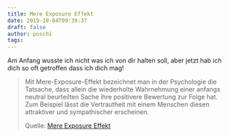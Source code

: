 ```yaml
---
title: Mere Exposure Effekt
date: 2019-10-04T09:39:37
draft: false
author: poschi
tags: 
---
```


Am Anfang wusste ich nicht was ich von dir halten soll, aber jetzt hab ich dich
so oft getroffen dass ich dich mag!

> Mit Mere-Exposure-Effekt bezeichnet man in der Psychologie die Tatsache, dass
> allein die wiederholte Wahrnehmung einer anfangs neutral beurteilten Sache
> ihre positivere Bewertung zur Folge hat. Zum Beispiel lässt die Vertrautheit
> mit einem Menschen diesen attraktiver und sympathischer erscheinen.
>
> Quelle: [Mere Exposure Effekt](https://de.wikipedia.org/wiki/Mere-Exposure-Effekt)
